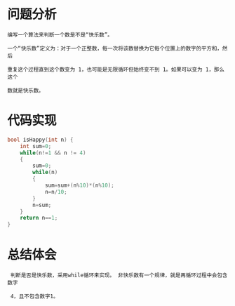 # 问题分析 #

    编写一个算法来判断一个数是不是“快乐数”。

    一个“快乐数”定义为：对于一个正整数，每一次将该数替换为它每个位置上的数字的平方和，然后

    重复这个过程直到这个数变为 1，也可能是无限循环但始终变不到 1。如果可以变为 1，那么这个

    数就是快乐数。 

# 代码实现 #
```C
bool isHappy(int n) {
    int sum=0;
    while(n!=1 && n != 4)
    {
        sum=0;
        while(n)
        {
            sum=sum+(n%10)*(n%10);
            n=n/10;
        }
        n=sum;
    }
    return n==1;
}
```
# 总结体会 #
     判断是否是快乐数，采用while循环来实现。 非快乐数有一个规律，就是再循环过程中会包含数字

     4，且不包含数字1。